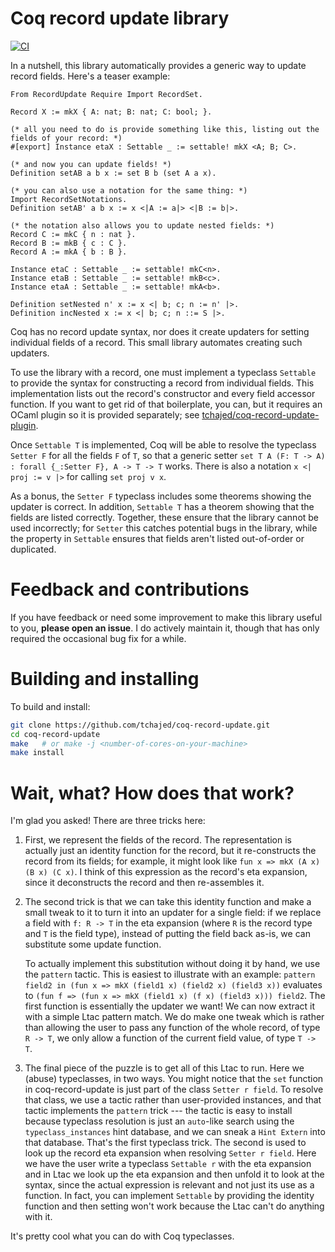 # Coq record update library

[![CI](https://github.com/tchajed/coq-record-update/actions/workflows/coq-action.yml/badge.svg)](https://github.com/tchajed/coq-record-update/actions/workflows/coq-action.yml)

In a nutshell, this library automatically provides a generic way to update record fields. Here's a teaser example:

```coq
From RecordUpdate Require Import RecordSet.

Record X := mkX { A: nat; B: nat; C: bool; }.

(* all you need to do is provide something like this, listing out the fields of your record: *)
#[export] Instance etaX : Settable _ := settable! mkX <A; B; C>.

(* and now you can update fields! *)
Definition setAB a b x := set B b (set A a x).

(* you can also use a notation for the same thing: *)
Import RecordSetNotations.
Definition setAB' a b x := x <|A := a|> <|B := b|>.

(* the notation also allows you to update nested fields: *)
Record C := mkC { n : nat }.
Record B := mkB { c : C }.
Record A := mkA { b : B }.

Instance etaC : Settable _ := settable! mkC<n>.
Instance etaB : Settable _ := settable! mkB<c>.
Instance etaA : Settable _ := settable! mkA<b>.

Definition setNested n' x := x <| b; c; n := n' |>.
Definition incNested x := x <| b; c; n ::= S |>.
```

Coq has no record update syntax, nor does it create updaters for setting individual fields of a record. This small library automates creating such updaters.

To use the library with a record, one must implement a typeclass `Settable` to provide the syntax for constructing a record from individual fields. This implementation lists out the record's constructor and every field accessor function. If you want to get rid of that boilerplate, you can, but it requires an OCaml plugin so it is provided separately; see [tchajed/coq-record-update-plugin](https://github.com/tchajed/coq-record-update-plugin).

Once `Settable T` is implemented, Coq will be able to resolve the typeclass `Setter F` for all the fields `F` of `T`, so that a generic setter `set T A (F: T -> A) : forall {_:Setter F}, A -> T -> T` works. There is also a notation `x <| proj := v |>` for calling `set proj v x`.

As a bonus, the `Setter F` typeclass includes some theorems showing the updater is correct. In addition, `Settable T` has a theorem showing that the fields are listed correctly. Together, these ensure that the library cannot be used incorrectly; for `Setter` this catches potential bugs in the library, while the property in `Settable` ensures that fields aren't listed out-of-order or duplicated.

# Feedback and contributions

If you have feedback or need some improvement to make this library useful to you, **please open an issue**. I do actively maintain it, though that has only required the occasional bug fix for a while.

# Building and installing

To build and install:

``` sh
git clone https://github.com/tchajed/coq-record-update.git
cd coq-record-update
make   # or make -j <number-of-cores-on-your-machine>
make install
```

# Wait, what? How does that work?

I'm glad you asked! There are three tricks here:

1. First, we represent the fields of the record. The representation is actually just an identity function for the record, but it re-constructs the record from its fields; for example, it might look like `fun x => mkX (A x) (B x) (C x)`. I think of this expression as the record's eta expansion, since it deconstructs the record and then re-assembles it.
2. The second trick is that we can take this identity function and make a small tweak to it to turn it into an updater for a single field: if we replace a field with `f: R -> T` in the eta expansion (where `R` is the record type and `T` is the field type), instead of putting the field back as-is, we can substitute some update function.

    To actually implement this substitution without doing it by hand, we use the `pattern` tactic. This is easiest to illustrate with an example: `pattern field2 in (fun x => mkX (field1 x) (field2 x) (field3 x))` evaluates to `(fun f => (fun x => mkX (field1 x) (f x) (field3 x))) field2`. The first function is essentially the updater we want! We can now extract it with a simple Ltac pattern match. We do make one tweak which is rather than allowing the user to pass any function of the whole record, of type `R -> T`, we only allow a function of the current field value, of type `T -> T`.
3. The final piece of the puzzle is to get all of this Ltac to run. Here we (abuse) typeclasses, in two ways. You might notice that the `set` function in coq-record-update is just part of the class `Setter r field`. To resolve that class, we use a tactic rather than user-provided instances, and that tactic implements the `pattern` trick --- the tactic is easy to install because typeclass resolution is just an `auto`-like search using the `typeclass_instances` hint database, and we can sneak a `Hint Extern` into that database. That's the first typeclass trick. The second is used to look up the record eta expansion when resolving `Setter r field`. Here we have the user write a typeclass `Settable r` with the eta expansion and in Ltac we look up the eta expansion and then unfold it to look at the syntax, since the actual expression is relevant and not just its use as a function. In fact, you can implement `Settable` by providing the identity function and then setting won't work because the Ltac can't do anything with it.

It's pretty cool what you can do with Coq typeclasses.
